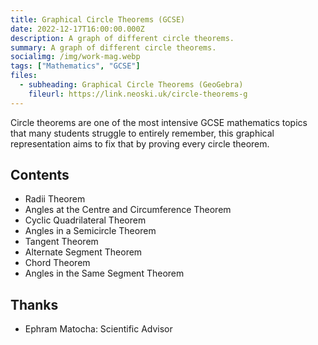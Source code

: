 ```yaml
---
title: Graphical Circle Theorems (GCSE)
date: 2022-12-17T16:00:00.000Z
description: A graph of different circle theorems.
summary: A graph of different circle theorems.
socialimg: /img/work-mag.webp
tags: ["Mathematics", "GCSE"]
files:
  - subheading: Graphical Circle Theorems (GeoGebra)
    fileurl: https://link.neoski.uk/circle-theorems-g
---
```


Circle theorems are one of the most intensive GCSE mathematics topics that many students struggle to entirely remember, this graphical representation aims to fix that by proving every circle theorem.

## Contents

- Radii Theorem
- Angles at the Centre and Circumference Theorem
- Cyclic Quadrilateral Theorem
- Angles in a Semicircle Theorem
- Tangent Theorem
- Alternate Segment Theorem
- Chord Theorem
- Angles in the Same Segment Theorem

## Thanks

- Ephram Matocha: Scientific Advisor
